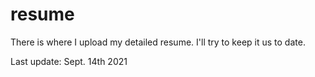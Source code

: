 # resume
There is where I upload my detailed resume. I'll try to keep it us to date.

Last update: Sept. 14th 2021
